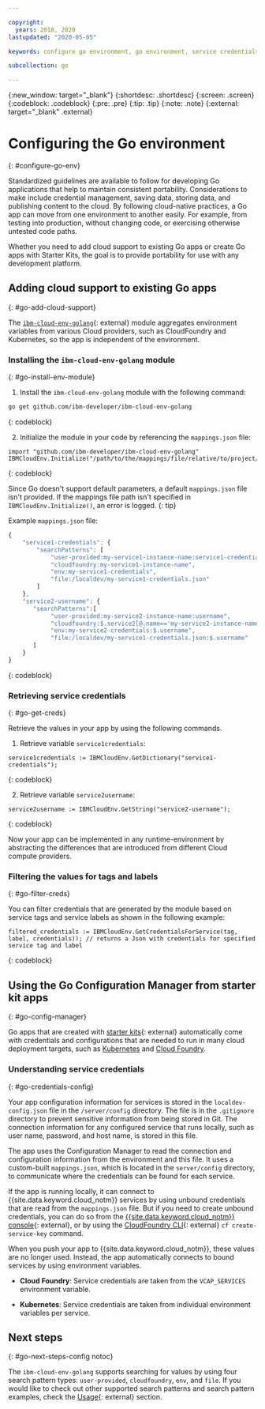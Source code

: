 ```yaml
---

copyright:
  years: 2018, 2020
lastupdated: "2020-05-05"

keywords: configure go environment, go environment, service credentials, credentials, variables, configuration

subcollection: go

---
```


{:new_window: target="_blank"}
{:shortdesc: .shortdesc}
{:screen: .screen}
{:codeblock: .codeblock}
{:pre: .pre}
{:tip: .tip}
{:note: .note}
{:external: target="_blank" .external}

# Configuring the Go environment
{: #configure-go-env}

Standardized guidelines are available to follow for developing Go applications that help to maintain consistent portability. Considerations to make include credential management, saving data, storing data, and publishing content to the cloud. By following cloud-native practices, a Go app can move from one environment to another easily. For example, from testing into production, without changing code, or exercising otherwise untested code paths.

Whether you need to add cloud support to existing Go apps or create Go apps with Starter Kits, the goal is to provide portability for use with any development platform.

## Adding cloud support to existing Go apps
{: #go-add-cloud-support}

The [`ibm-cloud-env-golang`](https://github.com/ibm-developer/ibm-cloud-env-golang){: external} module aggregates environment variables from various Cloud providers, such as CloudFoundry and Kubernetes, so the app is independent of the environment.

### Installing the `ibm-cloud-env-golang` module
{: #go-install-env-module}

1. Install the `ibm-cloud-env-golang` module with the following command:
  ```bash
  go get github.com/ibm-developer/ibm-cloud-env-golang
  ```
  {: codeblock}

2. Initialize the module in your code by referencing the `mappings.json` file:
  ```golang
  import "github.com/ibm-developer/ibm-cloud-env-golang"
  IBMCloudEnv.Initialize("/path/to/the/mappings/file/relative/to/project/root")
  ```
  {: codeblock}

  Since Go doesn't support default parameters, a default `mappings.json` file isn't provided. If the mappings file path isn't specified in `IBMCloudEnv.Initialize()`, an error is logged. 
  {: tip}

  Example `mappings.json` file:
  ```javascript
  {
      "service1-credentials": {
          "searchPatterns": [
              "user-provided:my-service1-instance-name:service1-credentials",
              "cloudfoundry:my-service1-instance-name", 
              "env:my-service1-credentials", 
              "file:/localdev/my-service1-credentials.json" 
          ]
      },
      "service2-username": {
         "searchPatterns":[
              "user-provided:my-service2-instance-name:username",
              "cloudfoundry:$.service2[@.name=='my-service2-instance-name'].credentials.username",
              "env:my-service2-credentials:$.username",
              "file:/localdev/my-service1-credentials.json:$.username"
         ]
      }
  }
  ```
  {: codeblock}

### Retrieving service credentials
{: #go-get-creds}

Retrieve the values in your app by using the following commands.

1. Retrieve variable `service1credentials`:
  ```golang
  service1credentials := IBMCloudEnv.GetDictionary("service1-credentials"); 
  ```
  {: codeblock}

2. Retrieve variable `service2username`:
  ```golang
  service2username := IBMCloudEnv.GetString("service2-username");
  ```
  {: codeblock}

Now your app can be implemented in any runtime-environment by abstracting the differences that are introduced from different Cloud compute providers.

### Filtering the values for tags and labels
{: #go-filter-creds}

You can filter credentials that are generated by the module based on service tags and service labels as shown in the following example:
```golang
filtered_credentials := IBMCloudEnv.GetCredentialsForService(tag, label, credentials)); // returns a Json with credentials for specified service tag and label
```
{: codeblock}

## Using the Go Configuration Manager from starter kit apps
{: #go-config-manager}

Go apps that are created with [starter kits](https://cloud.ibm.com/developer/appservice/starter-kits){: external} automatically come with credentials and configurations that are needed to run in many cloud deployment targets, such as [Kubernetes](/docs/containers?topic=containers-getting-started) and [Cloud Foundry](/docs/cloud-foundry?topic=cloud-foundry-what-is-cloud-foundry).

### Understanding service credentials
{: #go-credentials-config}

Your app configuration information for services is stored in the `localdev-config.json` file in the `/server/config` directory. The file is in the `.gitignore` directory to prevent sensitive information from being stored in Git. The connection information for any configured service that runs locally, such as user name, password, and host name, is stored in this file.

The app uses the Configuration Manager to read the connection and configuration information from the environment and this file. It uses a custom-built `mappings.json`, which is located in the `server/config` directory, to communicate where the credentials can be found for each service.

If the app is running locally, it can connect to {{site.data.keyword.cloud_notm}} services by using unbound credentials that are read from the `mappings.json` file. But if you need to create unbound credentials, you can do so from the [{{site.data.keyword.cloud_notm}} console](https://{DomainName}){: external}, or by using the [CloudFoundry CLI](https://docs.cloudfoundry.org/cf-cli/){: external} `cf create-service-key` command.

When you push your app to {{site.data.keyword.cloud_notm}}, these values are no longer used. Instead, the app automatically connects to bound services by using environment variables. 

* **Cloud Foundry**: Service credentials are taken from the `VCAP_SERVICES` environment variable.

* **Kubernetes**: Service credentials are taken from individual environment variables per service.

## Next steps
{: #go-next-steps-config notoc}

The `ibm-cloud-env-golang` supports searching for values by using four search pattern types: `user-provided`, `cloudfoundry`, `env`, and `file`. If you would like to check out other supported search patterns and search pattern examples, check the [Usage](https://github.com/ibm-developer/ibm-cloud-env-golang#usage){: external} section.